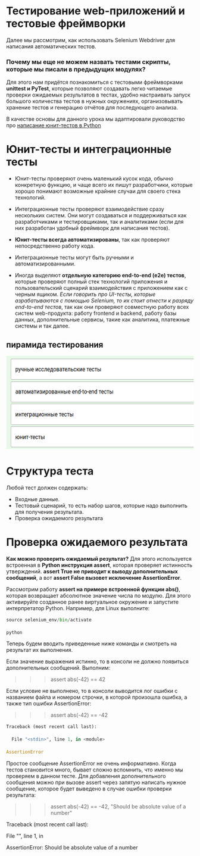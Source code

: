 # Тестирование web-приложений и тестовые фреймворки

Далее мы рассмотрим, как использовать Selenium Webdriver для написания автоматических тестов. 

### Почему мы еще не можем назвать тестами скрипты, которые мы писали в предыдущих модулях?

Для этого нам придётся познакомиться с тестовыми фреймворками **unittest и PyTest**, которые позволяют создавать легко читаемые проверки ожидаемых результатов в тестах, удобно настраивать запуск большого количества тестов в нужных окружениях, организовывать хранение тестов и генерацию отчётов для последующего анализа.

В качестве основы для данного урока мы адаптировали руководство про [написание юнит-тестов в Python](https://realpython.com/python-testing/)


# Юнит-тесты и интеграционные тесты

- Юнит-тесты проверяют очень маленький кусок кода, обычно конкретную функцию, и чаще всего их пишут разработчики, которые хорошо понимают возможные крайние случаи для своего стека технологий.
- Интеграционные тесты проверяют взаимодействие сразу нескольких систем. Они могут создаваться и поддерживаться как разработчиками и тестировщиками, так и аналитиками (если для них разработан удобный фреймворк для написания тестов).

- **Юнит-тесты всегда автоматизированы**, так как проверяют непосредственно работу кода. 
- Интеграционные тесты могут быть ручными и автоматизированными. 
- Иногда выделяют **отдельную категорию end-to-end (е2е) тестов**, которые проверяют полный стек технологий приложения и пользовательский сценарий взаимодействия с приложением как с черным ящиком. *Если говорить про UI-тесты, которые азрабатываются с помощью Selenium, то их стоит отнести к разряду end-to-end тестов*, так как они проверяют совместную работу всех систем web-продукта: работу frontend и backend, работу базы данных, дополнительные сервисы, такие как аналитика, платежные системы и так далее. 


## пирамида тестирования

<img alt="" src="/[img]/pyramid.png" width="593" height="251">


# Структура теста

Любой тест должен содержать:

- Входные данные.
- Тестовый сценарий, то есть набор шагов, которые надо выполнить для получения результата.
- Проверка ожидаемого результата


# Проверка ожидаемого результата

**Как можно проверить ожидаемый результат?** Для этого используется встроенная в **Python инструкция assert**, которая проверяет истинность утверждений. 
**assert True не приводит к выводу дополнительных сообщений**, а вот **assert False вызовет исключение AssertionError**.

Рассмотрим работу **assert на примере встроенной функции abs()**, которая возвращает абсолютное значение числа по модулю. Для этого активируйте созданное ранее виртуальное окружение и запустите интерпретатор Python. Например, для Linux выполните:
```python
source selenium_env/bin/activate

python
```
Теперь будем вводить приведенные ниже команды и смотреть на результат их выполнения.

Если значение выражения истинно, то в консоли не должно появиться дополнительных сообщений. Выполним:

>>> assert abs(-42) == 42

Если условие не выполнено, то в консоли выводится лог ошибки с названием файла и номером строчки, в которой произошла ошибка, а также тип ошибки AssertionError:


>>> assert abs(-42) == -42

```python
Traceback (most recent call last):

  File "<stdin>", line 1, in <module>

AssertionError
```
Простое сообщение AssertionError не очень информативно. Когда тестов становится много, бывает сложно вспомнить, что именно мы проверяем в данном тесте. Для добавления дополнительного сообщения можно при вызове assert через запятую написать нужное сообщение, которое будет выведено в случае ошибки проверки результата:


>>> assert abs(-42) == -42, "Should be absolute value of a number"

Traceback (most recent call last):

  File "<stdin>", line 1, in <module>

AssertionError: Should be absolute value of a number
